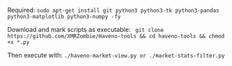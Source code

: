 Required:
``` sudo apt-get install git python3 python3-tk python3-pandas python3-matplotlib python3-numpy -fy ```

Download and mark scripts as executable:
``` git clone https://github.com/XMRZombie/Haveno-tools && cd haveno-tools && chmod +x *.py```

Then execute with:
``` ./haveno-market-view.py or ./market-stats-filter.py ```
